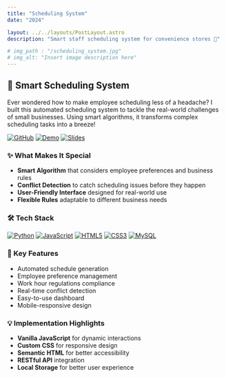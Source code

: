 ```yaml
---
title: "Scheduling System"
date: "2024"

layout: ../../layouts/PostLayout.astro
description: "Smart staff scheduling system for convenience stores 📅"

# img_path : "/scheduling_system.jpg"
# img_alt: "Insert image description here"
---
```


## 📅 Smart Scheduling System

Ever wondered how to make employee scheduling less of a headache? I built this automated scheduling system to tackle the real-world challenges of small businesses. Using smart algorithms, it transforms complex scheduling tasks into a breeze!

[![GitHub](https://img.shields.io/badge/GitHub-View_on_GitHub-blue?logo=GitHub)](https://github.com/yourusername/scheduling-system)
[![Demo](https://img.shields.io/badge/Demo-Watch_Demo-red?logo=youtube)](https://drive.google.com/file/d/1dOWkfAOg4v23npsz4hLvx4L_l3Y802g9/view?usp=sharing)
[![Slides](https://img.shields.io/badge/Slides-View_Presentation-orange?logo=canva)](https://www.canva.com/design/DAGPOOIn43w/uaJ23iJiGIqEy5abAUu2IA/edit)

### ✨ What Makes It Special
- **Smart Algorithm** that considers employee preferences and business rules
- **Conflict Detection** to catch scheduling issues before they happen
- **User-Friendly Interface** designed for real-world use
- **Flexible Rules** adaptable to different business needs

### 🛠️ Tech Stack
[![Python](https://img.shields.io/badge/Python-FastAPI-green?logo=python)](https://fastapi.tiangolo.com/)
[![JavaScript](https://img.shields.io/badge/Frontend-JavaScript-yellow?logo=javascript)](https://developer.mozilla.org/en-US/docs/Web/JavaScript)
[![HTML5](https://img.shields.io/badge/HTML5-Frontend-orange?logo=html5)](https://developer.mozilla.org/en-US/docs/Web/HTML)
[![CSS3](https://img.shields.io/badge/CSS3-Styling-blue?logo=css3)](https://developer.mozilla.org/en-US/docs/Web/CSS)
[![MySQL](https://img.shields.io/badge/Database-MySQL-orange?logo=mysql)](https://www.mysql.com/)
<!-- [![AWS](https://img.shields.io/badge/Cloud-AWS-yellow?logo=amazon-aws)](https://aws.amazon.com/) -->

### 🚀 Key Features
- Automated schedule generation
- Employee preference management
- Work hour regulations compliance
- Real-time conflict detection
- Easy-to-use dashboard
- Mobile-responsive design

### 💡 Implementation Highlights
- **Vanilla JavaScript** for dynamic interactions
- **Custom CSS** for responsive design
- **Semantic HTML** for better accessibility
- **RESTful API** integration
- **Local Storage** for better user experience

<!-- ### 📱 Screenshots
<table>
  <tr>
    <td><img src="path_to_your_screenshot1.png" -->